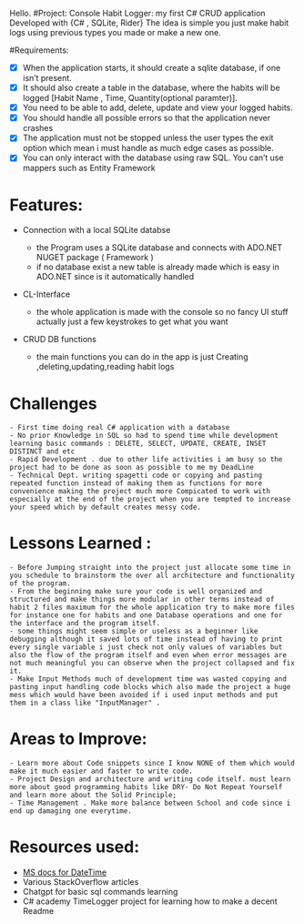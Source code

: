 Hello.
#Project: Console Habit Logger:
my first C# CRUD application  Developed with {C# , SQLite, Rider}
The idea is simple you just make habit logs using previous types you made or make a new one.

#Requirements:
- [x] When the application starts, it should create a sqlite database, if one isn’t present.
- [x] It should also create a table in the database, where the habits will be logged [Habit Name , Time, Quantity(optional paramter)].
- [x] You need to be able to add, delete, update and view your logged habits. 
- [x] You should handle all possible errors so that the application never crashes 
- [x] The application must not be stopped unless the user types the exit option which mean i must handle as much edge cases as possible.
- [x] You can only interact with the database using raw SQL. You can’t use mappers such as Entity Framework

# Features:
* Connection with a local SQLite databse
     - the Program uses a SQLite database and connects with ADO.NET NUGET package ( Framework )
     - if no database exist a new table is already made which is easy in ADO.NET since is it automatically handled
     
* CL-Interface
    - the whole application is made with the console so no fancy UI stuff actually just a few keystrokes to get what you want
* CRUD DB functions
    - the main functions you can do in the app is just Creating ,deleting,updating,reading habit logs
    
# Challenges
    - First time doing real C# application with a database
    - No prior Knowledge in SQL so had to spend time while development learning basic commands : DELETE, SELECT, UPDATE, CREATE, INSET DISTINCT and etc
    - Rapid Development . due to other life activities i am busy so the project had to be done as soon as possible to me my DeadLine
    - Technical Dept. writing spagetti code or copying and pasting repeated function instead of making them as functions for more convenience making the project much more Compicated to work with especially at the end of the project when you are tempted to increase your speed which by default creates messy code.

# Lessons Learned :
    - Before Jumping straight into the project just allocate some time in you schedule to brainstorm the over all architecture and functionality of the program.
    - From the beginning make sure your code is well organized and structured and make things more modular in other terms instead of habit 2 files maximum for the whole application try to make more files for instance one for habits and one Database operations and one for the interface and the program itself.
    - some things might seem simple or useless as a beginner like debugging although it saved lots of time instead of having to print every single variable i just check not only values of variables but also the flow of the program itself and even when error messages are not much meaningful you can observe when the project collapsed and fix it.
    - Make Input Methods much of development time was wasted copying and pasting input handling code blocks which also made the project a huge mess which would have been avoided if i used input methods and put them in a class like "InputManager" .

# Areas to Improve:
    - Learn more about Code snippets since I know NONE of them which would make it much easier and faster to write code.
    - Project Design and architecture and writing code itself. must learn more about good programming habits like DRY- Do Not Repeat Yourself and learn more about the Solid Principle;
    - Time Management . Make more balance between School and code since i end up damaging one everytime.
# Resources used:
- [MS docs for DateTime](https://docs.microsoft.com/en-us/dotnet/api/system.datetime?view=net-5.0)
- Various StackOverflow articles
- Chatgpt for basic sql commands learning
- C# academy TimeLogger project for learning how to make a decent Readme
